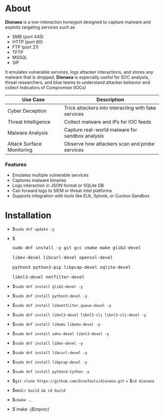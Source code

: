 # About
**Dionaea** is a low-interaction honeypot designed to capture malware and exploits targeting services such as
- SMB (port 445)
- HTTP (port 80)
- FTP (port 21)
- TFTP
- MSSQL
- SIP

It emulates vulnerable services, logs attacker interactions, and stores any malware that is dropped, **Dionaea** is especially useful for SOC analysts, threat researchers, and blue teams to understand attacker behavior and collect Indicators of Compromise (IOCs)

| Use Case  | Description |
| ------------- | ------------- |
| Cyber Deception  | Trick attackers into interacting with fake services |
| Threat Intelligence | Collect malware and IPs for IOC feeds |
| Malware Analysis | Capture real-world malware for sandbox analysis |
| Attack Surface Monitoring | Observe how attackers scan and probe services |

### Features
- Emulates multiple vulnerable services
- Captures malware binaries
- Logs interaction in JSON format or SQLite DB
- Can forward logs to SIEM or threat intel platforms
- Supports integration with tools like ELK, Splunk, or Cuckoo Sandbox

# Installation
- $`sudo dnf update -y`
- $<pre>sudo dnf install -y git gcc cmake make glib2-devel \
  libev-devel libcurl-devel openssl-devel \
  python3 python3-pip libpcap-devel sqlite-devel \
  libnl3-devel netfilter-devel</pre>
- $`sudo dnf install glib2-devel -y`
- $`sudo dnf install python3-devel -y`
- $`sudo dnf install libnetfilter_queue-devel -y`
- $`sudo dnf install libnl3-devel libnl3-cli libnl3-cli-devel -y`
- $`sudo dnf install libemu libemu-devel -y`
- $`sudo dnf install udns-devel libnl3-devel -y`
- $`sudo dnf install libev-devel -y`
- $`sudo dnf install libcurl-devel -y`
- $`sudo dnf install libpcap-devel -y`
- $`sudo dnf install python3-Cython -y`

- $`git clone https://github.com/DinoTools/dionaea.git` + $`cd dionaea`
- $`mkdir build && cd build`
- $`cmake ..`
- $`make -j$(nproc)`
